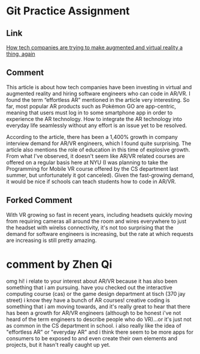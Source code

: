 ﻿# Git Practice Assignment

## Link
[How tech companies are trying to make augmented and virtual reality a thing, again](https://www.vox.com/recode/2020/2/11/21121275/augmented-virtual-reality-hiring-software-engineers-hired)

## Comment
This article is about how tech companies have been investing in virtual and augmented reality and hiring software engineers who can code in AR/VR. I found the term “effortless AR” mentioned in the article very interesting. So far, most popular AR products such as Pokémon GO are app-centric, meaning that users must log in to some smartphone app in order to experience the AR technology. How to integrate the AR technology into everyday life seamlessly without any effort is an issue yet to be resolved.

According to the article, there has been a 1,400% growth in company interview demand for AR/VR engineers, which I found quite surprising. The article also mentions the role of education in this time of explosive growth. From what I've observed, it doesn't seem like AR/VR related courses are offered on a regular basis here at NYU (I was planning to take the Programming for Mobile VR course offered by the CS department last summer, but unfortunately it got canceled). Given the fast-growing demand, it would be nice if schools can teach students how to code in AR/VR.

## Forked Comment
With VR growing so fast in recent years, including headsets quickly moving from requiring cameras all around the room and wires everywhere to just the headset with wirelss connectivity, it's not too surprising that the demand for software engineers is increasing, but the rate at which requests are increasing is still pretty amazing. 

# comment by Zhen Qi 
omg hi! i relate to your interest about AR/VR because it has also been something that i am pursuing. have you checked out the interactive computing course (cas) or the game design department at tisch (370 jay street) i know they have a bunch of AR courses!
creative coding is something that i am moving towards, and it's really great to hear that there has been a growth for AR/VR engineers (although to be honest i've not heard of the term engineers to describe people who do VR)...or it's just not as common in the CS department in school.
i also really like the idea of "effortless AR" or "everyday AR" and i think there seem to be more apps for consumers to be exposed to and even create their own elements and projects, but it hasn't really caught up yet. 
